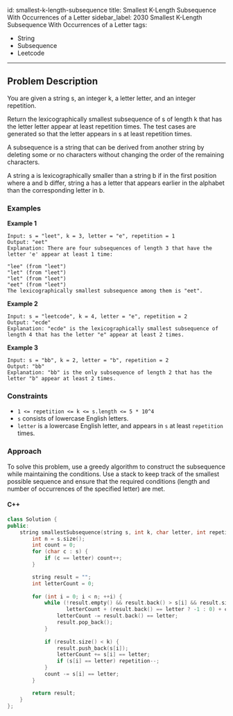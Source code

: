 id: smallest-k-length-subsequence
title: Smallest K-Length Subsequence With Occurrences of a Letter
sidebar_label: 2030 Smallest K-Length Subsequence With Occurrences of a Letter
tags:
  - String
  - Subsequence
  - Leetcode
---

## Problem Description

You are given a string s, an integer k, a letter letter, and an integer repetition.

Return the lexicographically smallest subsequence of s of length k that has the letter letter appear at least repetition times. The test cases are generated so that the letter appears in s at least repetition times.

A subsequence is a string that can be derived from another string by deleting some or no characters without changing the order of the remaining characters.

A string a is lexicographically smaller than a string b if in the first position where a and b differ, string a has a letter that appears earlier in the alphabet than the corresponding letter in b.

### Examples

**Example 1**
```
Input: s = "leet", k = 3, letter = "e", repetition = 1
Output: "eet"
Explanation: There are four subsequences of length 3 that have the letter 'e' appear at least 1 time:

"lee" (from "leet")
"let" (from "leet")
"let" (from "leet")
"eet" (from "leet")
The lexicographically smallest subsequence among them is "eet".
```

**Example 2**
```
Input: s = "leetcode", k = 4, letter = "e", repetition = 2
Output: "ecde"
Explanation: "ecde" is the lexicographically smallest subsequence of length 4 that has the letter "e" appear at least 2 times.
```

**Example 3**
```
Input: s = "bb", k = 2, letter = "b", repetition = 2
Output: "bb"
Explanation: "bb" is the only subsequence of length 2 that has the letter "b" appear at least 2 times.
```

### Constraints

- `1 <= repetition <= k <= s.length <= 5 * 10^4`
- `s` consists of lowercase English letters.
- `letter` is a lowercase English letter, and appears in `s` at least `repetition` times.

### Approach

To solve this problem, use a greedy algorithm to construct the subsequence while maintaining the conditions. Use a stack to keep track of the smallest possible sequence and ensure that the required conditions (length and number of occurrences of the specified letter) are met.

#### C++ 

```cpp
class Solution {
public:
    string smallestSubsequence(string s, int k, char letter, int repetition) {
        int n = s.size();
        int count = 0;
        for (char c : s) {
            if (c == letter) count++;
        }

        string result = "";
        int letterCount = 0;
        
        for (int i = 0; i < n; ++i) {
            while (!result.empty() && result.back() > s[i] && result.size() - 1 + n - i >= k && 
                   letterCount + (result.back() == letter ? -1 : 0) + count >= repetition) {
                letterCount -= result.back() == letter;
                result.pop_back();
            }
            
            if (result.size() < k) {
                result.push_back(s[i]);
                letterCount += s[i] == letter;
                if (s[i] == letter) repetition--;
            }
            count -= s[i] == letter;
        }

        return result;
    }
};
```